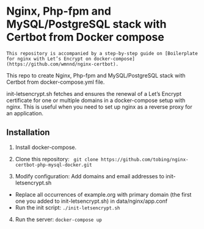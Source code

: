 # Nginx, Php-fpm and MySQL/PostgreSQL stack with Certbot from Docker compose

```
This repository is accompanied by a step-by-step guide on [Boilerplate for nginx with Let’s Encrypt on docker-compose](https://github.com/wmnnd/nginx-certbot).
```

This repo to create Nginx, Php-fpm and MySQL/PostgreSQL stack with Certbot from docker-compose.yml file.

init-letsencrypt.sh fetches and ensures the renewal of a Let’s Encrypt certificate for one or multiple domains in a docker-compose setup with nginx. This is useful when you need to set up nginx as a reverse proxy for an application.

## Installation
1. Install docker-compose.

2. Clone this repository: ``` git clone https://github.com/tobing/nginx-certbot-php-mysql-docker.git```

3. Modify configuration:
Add domains and email addresses to init-letsencrypt.sh
- Replace all occurrences of example.org with primary domain (the first one you added to init-letsencrypt.sh) in data/nginx/app.conf
- Run the init script: ```./init-letsencrypt.sh```
 
4. Run the server: ```docker-compose up```
